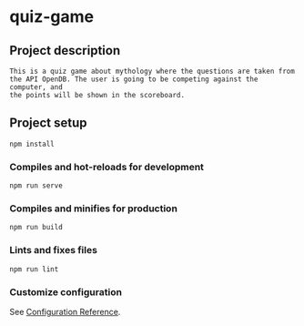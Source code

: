 # quiz-game

## Project description
```
This is a quiz game about mythology where the questions are taken from the API OpenDB. The user is going to be competing against the computer, and 
the points will be shown in the scoreboard. 
```

## Project setup
```
npm install
```

### Compiles and hot-reloads for development
```
npm run serve
```

### Compiles and minifies for production
```
npm run build
```

### Lints and fixes files
```
npm run lint
```

### Customize configuration
See [Configuration Reference](https://cli.vuejs.org/config/).
